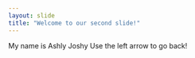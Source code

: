 ```yaml
---
layout: slide
title: "Welcome to our second slide!"
---
```

My name is Ashly Joshy 
Use the left arrow to go back!
